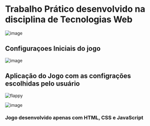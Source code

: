 # Trabalho Prático desenvolvido na disciplina de Tecnologias Web 

![image](https://user-images.githubusercontent.com/63065023/177061878-155a3f6a-f3a5-4a7a-8884-11473a923286.png)


## Configuraçoes Iniciais do jogo 
![image](https://user-images.githubusercontent.com/63065023/177061304-a0bdc2cc-16d3-46ca-8f24-d9220c44baea.png)

## Aplicação do Jogo com as configrações escolhidas pelo usuário
![flappy](https://user-images.githubusercontent.com/63065023/177061497-eaf7c29b-8aa2-4b18-9447-845c37cd14dc.png)

![image](https://user-images.githubusercontent.com/63065023/177061565-91149036-a8d5-45ee-abb5-9795d9ff2b9c.png)

### Jogo desenvolvido apenas com HTML, CSS e JavaScript
